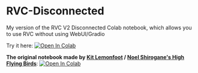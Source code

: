 # RVC-Disconnected
My version of the RVC V2 Disconnected Colab notebook, which allows you to use RVC without using WebUI/Gradio

Try it here:
<a target="_blank" href="https://colab.research.google.com/github/MedicDoesStuff/RVC-Disconnected/blob/main/RVC_Disconnected.ipynb">
  <img src="https://colab.research.google.com/assets/colab-badge.svg" alt="Open In Colab"/>
</a>

**The original notebook made by [Kit Lemonfoot](https://huggingface.co/Kit-Lemonfoot) / [Noel Shirogane's High Flying Birds](https://www.youtube.com/@NoelShiroganesHighFlyingBirds)**: 
<a target="_blank" href="https://colab.research.google.com/drive/1XIPCP9ken63S7M6b5ui1b36Cs17sP-NS#scrollTo=Q7JhsK5oYByc">
  <img src="https://colab.research.google.com/assets/colab-badge.svg" alt="Open In Colab"/>
</a>
